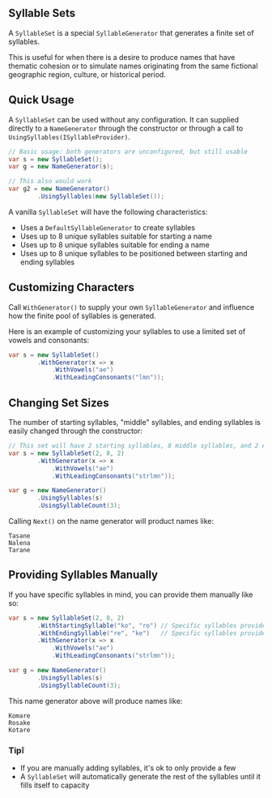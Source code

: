 ## Syllable Sets
A ```SyllableSet``` is a special ```SyllableGenerator``` that generates a finite set of syllables. 

This is useful for when there is a desire to produce names that have  thematic cohesion or to simulate names originating from the same fictional geographic region, culture, or historical period.

## Quick Usage
A ```SyllableSet``` can be used without any configuration. It can supplied directly to a ```NameGenerator``` through the constructor or through a call to ```UsingSyllables(ISyllableProvider)```.

```csharp
// Basic usage: both generators are unconfigured, but still usable
var s = new SyllableSet();
var g = new NameGenerator(s);

// This also would work
var g2 = new NameGenerator()
        .UsingSyllables(new SyllableSet());
```

A vanilla ```SyllableSet``` will have the following characteristics:
 * Uses a ```DefaultSyllableGenerator``` to create syllables
 * Uses up to 8 unique syllables suitable for starting a name
 * Uses up to 8 unique syllables suitable for ending a name
 * Uses up to 8 unique syllables to be positioned between starting and ending syllables

## Customizing Characters
Call ```WithGenerator()``` to supply your own ```SyllableGenerator``` and influence how the finite pool of syllables is generated.

Here is an example of customizing your syllables to use a limited set of vowels and consonants:
```csharp
var s = new SyllableSet()
        .WithGenerator(x => x
            .WithVowels("ae")
            .WithLeadingConsonants("lmn"));
```

## Changing Set Sizes
The number of starting syllables, "middle" syllables, and ending syllables is easily changed through the constructor:
```csharp
// This set will have 2 starting syllables, 8 middle syllables, and 2 endings
var s = new SyllableSet(2, 8, 2)
        .WithGenerator(x => x
            .WithVowels("ae")
            .WithLeadingConsonants("strlmn"));

var g = new NameGenerator()
        .UsingSyllables(s)
        .UsingSyllableCount(3);
```
Calling ```Next()``` on the name generator will product names like:
```
Tasane
Nalena
Tarane
```

## Providing Syllables Manually 
If you have specific syllables in mind, you can provide them manually like so:
```csharp
var s = new SyllableSet(2, 8, 2)
        .WithStartingSyllable("ko", "ro") // Specific syllables provided
        .WithEndingSyllable("re", "ke")   // Specific syllables provided
        .WithGenerator(x => x
            .WithVowels("ae")
            .WithLeadingConsonants("strlmn"));

var g = new NameGenerator()
        .UsingSyllables(s)
        .UsingSyllableCount(3);
```
This name generator above will produce names like:
```
Komare
Rosake
Kotare
```
### Tip❕
 * If you are manually adding syllables, it's ok to only provide a few
 * A ```SyllableSet``` will automatically generate the rest of the syllables until it fills itself to capacity
